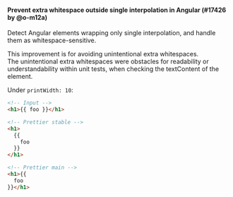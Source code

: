 #### Prevent extra whitespace outside single interpolation in Angular (#17426 by @o-m12a)

Detect Angular elements wrapping only single interpolation, and handle them as whitespace-sensitive.

This improvement is for avoiding unintentional extra whitespaces.  
The unintentional extra whitespaces were obstacles for readability or understandability within unit tests, when checking the textContent of the element.

Under `printWidth: 10`:

<!-- prettier-ignore -->
```html
<!-- Input -->
<h1>{{ foo }}</h1>

<!-- Prettier stable -->
<h1>
  {{
    foo
  }}
</h1>

<!-- Prettier main -->
<h1>{{
  foo
}}</h1>
```
